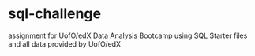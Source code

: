 # sql-challenge
assignment for UofO/edX Data Analysis Bootcamp using SQL
Starter files and all data provided by UofO/edX
